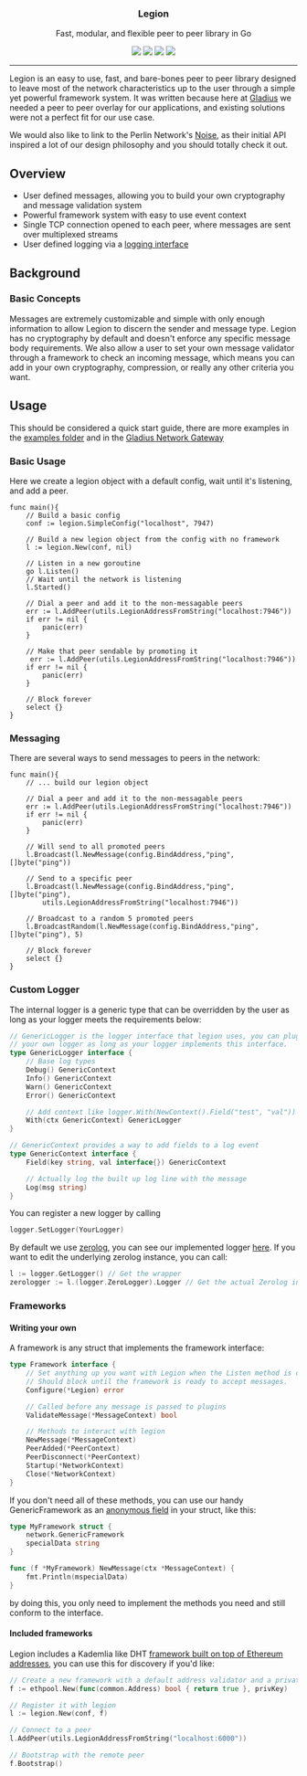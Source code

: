 
<p align="center">
  <h3 align="center">Legion</h3>
  <p align="center">Fast, modular, and flexible peer to peer library in Go</p>
  <p align="center">
    <a href="https://godoc.org/github.com/gladiusio/legion/"><img src="https://godoc.org/github.com/gladiusio/legion/network?status.svg"></a>
    <a href="https://travis-ci.com/gladiusio/legion"><img src="https://travis-ci.com/gladiusio/legion.svg?branch=master"></a>
    <a href="https://goreportcard.com/report/github.com/gladiusio/legion"><img src="https://goreportcard.com/badge/github.com/gladiusio/legion"></a>
	<a href="https://opensource.org/licenses/MIT"><img src="https://img.shields.io/badge/License-MIT-yellow.svg"></a>
  </p>
</p>

---

Legion is an easy to use, fast, and bare-bones peer to peer library designed to leave most of the network characteristics up to the
user through a simple yet powerful framework system. It was written because here at [Gladius](https://gladius.io) we needed a peer
to peer overlay for our applications, and existing solutions were not a perfect fit for our use case.

We would also like to link to the Perlin Network's [Noise](https://github.com/perlin-network/noise), as their initial API inspired
a lot of our design philosophy and you should totally check it out.

## Overview

- User defined messages, allowing you to build your own cryptography and message validation system
- Powerful framework system with easy to use event context
- Single TCP connection opened to each peer, where messages are sent over multiplexed streams
- User defined logging via a [logging interface](#custom-logger)

## Background

### Basic Concepts
Messages are extremely customizable and simple with only enough information to allow Legion to discern the sender and message type. Legion has no cryptography by default and doesn't enforce any specific message body requirements. We also 
allow a user to set your own message validator through a framework to check an incoming message, which means you can add in your own cryptography, compression, or really any other criteria you want.

## Usage
This should be considered a quick start guide, there are more examples in the
[examples folder](https://github.com/gladiusio/legion/tree/master/examples) and in the
[Gladius Network Gateway](https://github.com/gladiusio/gladius-network-gateway)

### Basic Usage
Here we create a legion object with a default config, wait until it's listening, and add a peer.
```golang
func main(){
    // Build a basic config
    conf := legion.SimpleConfig("localhost", 7947)
    
    // Build a new legion object from the config with no framework
    l := legion.New(conf, nil)

    // Listen in a new goroutine
    go l.Listen()
    // Wait until the network is listening
    l.Started()

    // Dial a peer and add it to the non-messagable peers
    err := l.AddPeer(utils.LegionAddressFromString("localhost:7946"))
    if err != nil {
        panic(err)
    }

    // Make that peer sendable by promoting it
     err := l.AddPeer(utils.LegionAddressFromString("localhost:7946"))
    if err != nil {
        panic(err)
    }

    // Block forever
    select {}
}
```

### Messaging
There are several ways to send messages to peers in the network:
```golang
func main(){
    // ... build our legion object

    // Dial a peer and add it to the non-messagable peers
    err := l.AddPeer(utils.LegionAddressFromString("localhost:7946"))
    if err != nil {
        panic(err)
    }

    // Will send to all promoted peers
    l.Broadcast(l.NewMessage(config.BindAddress,"ping", []byte("ping"))

    // Send to a specific peer
    l.Broadcast(l.NewMessage(config.BindAddress,"ping", []byte("ping"), 
        utils.LegionAddressFromString("localhost:7946"))
    
    // Broadcast to a random 5 promoted peers
    l.BroadcastRandom(l.NewMessage(config.BindAddress,"ping", []byte("ping"), 5)

    // Block forever
    select {}
}
```

### Custom Logger
The internal logger is a generic type that can be overridden by the user as long
as your logger meets the requirements below:
```go
// GenericLogger is the logger interface that legion uses, you can plug in
// your own logger as long as your logger implements this interface.
type GenericLogger interface {
	// Base log types
	Debug() GenericContext
	Info() GenericContext
	Warn() GenericContext
	Error() GenericContext

	// Add context like logger.With(NewContext().Field("test", "val"))
	With(ctx GenericContext) GenericLogger
}

// GenericContext provides a way to add fields to a log event
type GenericContext interface {
	Field(key string, val interface{}) GenericContext

	// Actually log the built up log line with the message
	Log(msg string)
}
```
You can register a new logger by calling

```go
logger.SetLogger(YourLogger)
```
By default we use [zerolog](https://github.com/rs/zerolog), you can see our implemented logger [here](https://github.com/gladiusio/legion/blob/master/logger/zerolog_logger.go).
If you want to edit the underlying zerolog instance, you can call:

```go
l := logger.GetLogger() // Get the wrapper
zerologger := l.(logger.ZeroLogger).Logger // Get the actual Zerolog instance (can change things like the formatting, output location, etc)
```

### Frameworks

#### Writing your own

A framework is any struct that implements the framework interface:

```go
type Framework interface {
    // Set anything up you want with Legion when the Listen method is called.
    // Should block until the framework is ready to accept messages.
    Configure(*Legion) error

    // Called before any message is passed to plugins
    ValidateMessage(*MessageContext) bool

    // Methods to interact with legion
    NewMessage(*MessageContext)
    PeerAdded(*PeerContext)
    PeerDisconnect(*PeerContext)
    Startup(*NetworkContext)
    Close(*NetworkContext)
}

```

If you don't need all of these methods, you can use our handy GenericFramework as an
[anonymous field](http://golangtutorials.blogspot.com/2011/06/anonymous-fields-in-structs-like-object.html)
in your struct, like this:

```go
type MyFramework struct {
	network.GenericFramework
	specialData string
}

func (f *MyFramework) NewMessage(ctx *MessageContext) {
	fmt.Println(mspecialData)
}
```

by doing this, you only need to implement the methods you need and still conform to the interface.

#### Included frameworks

Legion includes a Kademlia like DHT [framework built on top of Ethereum addresses](./frameworks/ethpool), you can use this for discovery if you'd like:

```go
// Create a new framework with a default address validator and a private key.
f := ethpool.New(func(common.Address) bool { return true }, privKey)

// Register it with legion
l := legion.New(conf, f)

// Connect to a peer
l.AddPeer(utils.LegionAddressFromString("localhost:6000"))

// Bootstrap with the remote peer
f.Bootstrap()
```
